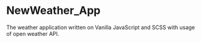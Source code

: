 # NewWeather_App

<p> The weather application written on Vanilla JavaScript and SCSS with usage of open weather API. </p>
